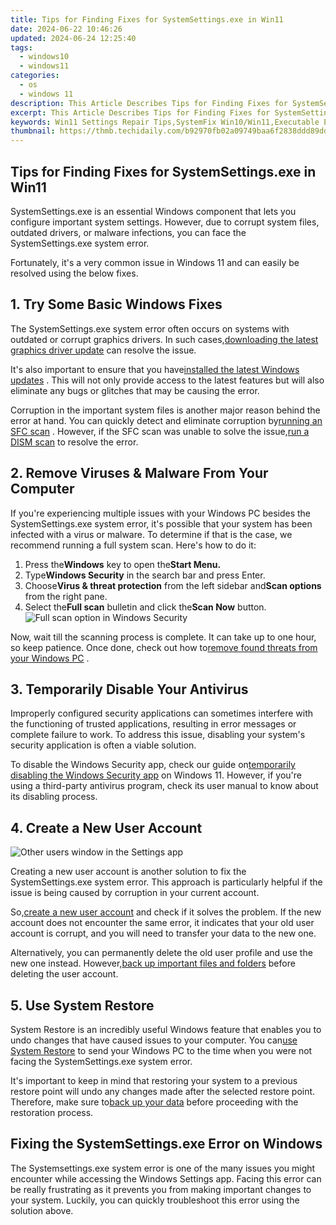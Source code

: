 ```yaml
---
title: Tips for Finding Fixes for SystemSettings.exe in Win11
date: 2024-06-22 10:46:26
updated: 2024-06-24 12:25:40
tags:
  - windows10
  - windows11
categories:
  - os
  - windows 11
description: This Article Describes Tips for Finding Fixes for SystemSettings.exe in Win11
excerpt: This Article Describes Tips for Finding Fixes for SystemSettings.exe in Win11
keywords: Win11 Settings Repair Tips,SystemFix Win10/Win11,Executable Errors Win11,Fixes SystemSettings.exe Issue,Win11 Applet Management,Windows Update Troubleshooting,Win11 Configuration Fixes
thumbnail: https://thmb.techidaily.com/b92970fb02a09749baa6f2838ddd89dd174bd2bb3f33370dc3c96100a7eda776.jpg
---
```


## Tips for Finding Fixes for SystemSettings.exe in Win11

 SystemSettings.exe is an essential Windows component that lets you configure important system settings. However, due to corrupt system files, outdated drivers, or malware infections, you can face the SystemSettings.exe system error.

 Fortunately, it's a very common issue in Windows 11 and can easily be resolved using the below fixes.

## 1\. Try Some Basic Windows Fixes

 The SystemSettings.exe system error often occurs on systems with outdated or corrupt graphics drivers. In such cases,[downloading the latest graphics driver update](https://www.makeuseof.com/update-graphics-drivers-in-windows-10/) can resolve the issue.

 It's also important to ensure that you have[installed the latest Windows updates](https://www.makeuseof.com/update-windows-manually/) . This will not only provide access to the latest features but will also eliminate any bugs or glitches that may be causing the error.

 Corruption in the important system files is another major reason behind the error at hand. You can quickly detect and eliminate corruption by[running an SFC scan](https://www.makeuseof.com/system-file-checker-sfc-windows/) . However, if the SFC scan was unable to solve the issue,[run a DISM scan](https://www.makeuseof.com/difference-between-chkdsk-sfc-and-dism-in-windows-10/) to resolve the error.

## 2\. Remove Viruses & Malware From Your Computer

 If you're experiencing multiple issues with your Windows PC besides the SystemSettings.exe system error, it's possible that your system has been infected with a virus or malware. To determine if that is the case, we recommend running a full system scan. Here's how to do it:

1. Press the**Windows** key to open the**Start Menu.**
2. Type**Windows Security** in the search bar and press Enter.
3. Choose**Virus & threat protection** from the left sidebar and**Scan options** from the right pane.
4. Select the**Full scan** bulletin and click the**Scan Now** button.  
![Full scan option in Windows Security](https://static1.makeuseofimages.com/wordpress/wp-content/uploads/2023/05/full-scan.jpg)

 Now, wait till the scanning process is complete. It can take up to one hour, so keep patience. Once done, check out how to[remove found threats from your Windows PC](https://www.makeuseof.com/microsoft-defender-antivirus-found-a-threat/) .

## 3\. Temporarily Disable Your Antivirus

 Improperly configured security applications can sometimes interfere with the functioning of trusted applications, resulting in error messages or complete failure to work. To address this issue, disabling your system's security application is often a viable solution.

 To disable the Windows Security app, check our guide on[temporarily disabling the Windows Security app](https://www.makeuseof.com/temporarily-disable-windows-security-windows-11/) on Windows 11\. However, if you're using a third-party antivirus program, check its user manual to know about its disabling process.

## 4\. Create a New User Account

![Other users window in the Settings app](https://static1.makeuseofimages.com/wordpress/wp-content/uploads/2023/05/other-users.jpg)

 Creating a new user account is another solution to fix the SystemSettings.exe system error. This approach is particularly helpful if the issue is being caused by corruption in your current account.

 So,[create a new user account](https://www.makeuseof.com/ways-to-create-local-user-account-windows/) and check if it solves the problem. If the new account does not encounter the same error, it indicates that your old user account is corrupt, and you will need to transfer your data to the new one.

 Alternatively, you can permanently delete the old user profile and use the new one instead. However,[back up important files and folders](https://www.makeuseof.com/tag/backup-windows-files-folders/) before deleting the user account.

## 5\. Use System Restore

 System Restore is an incredibly useful Windows feature that enables you to undo changes that have caused issues to your computer. You can[use System Restore](https://www.makeuseof.com/use-system-restore-windows/) to send your Windows PC to the time when you were not facing the SystemSettings.exe system error.

 It's important to keep in mind that restoring your system to a previous restore point will undo any changes made after the selected restore point. Therefore, make sure to[back up your data](https://www.makeuseof.com/tag/ultimate-windows-10-data-backup-guide/) before proceeding with the restoration process.

## Fixing the SystemSettings.exe Error on Windows

 The Systemsettings.exe system error is one of the many issues you might encounter while accessing the Windows Settings app. Facing this error can be really frustrating as it prevents you from making important changes to your system. Luckily, you can quickly troubleshoot this error using the solution above.


<ins class="adsbygoogle"
     style="display:block"
     data-ad-format="autorelaxed"
     data-ad-client="ca-pub-7571918770474297"
     data-ad-slot="1223367746"></ins>



<ins class="adsbygoogle"
     style="display:block"
     data-ad-client="ca-pub-7571918770474297"
     data-ad-slot="8358498916"
     data-ad-format="auto"
     data-full-width-responsive="true"></ins>
